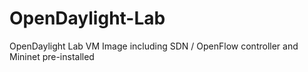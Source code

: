 OpenDaylight-Lab
================

OpenDaylight Lab VM Image including SDN / OpenFlow controller and Mininet pre-installed